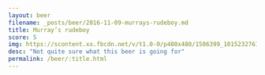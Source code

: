 ```yaml
---
layout: beer
filename: _posts/beer/2016-11-09-murrays-rudeboy.md
title: Murray’s rudeboy
score: 5
img: https://scontent.xx.fbcdn.net/v/t1.0-0/p480x480/1506399_10152327616573745_36221798_n.jpg?oh=b8fa3fd921523968fe0b2ca56bef84c5&oe=5909D4B5
desc: "Not quite sure what this beer is going for"
permalink: /beer/:title.html
---
```

